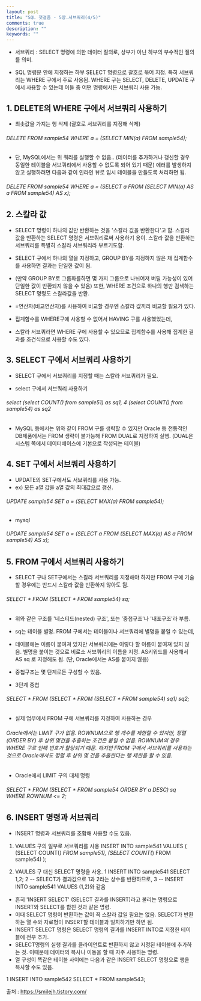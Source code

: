 ```yaml
---
layout: post
title: "SQL 첫걸음 - 5장.서브쿼리(4/5)" 
comments: true
description: ""
keywords: ""
---
```


- 서브쿼리 : SELECT 명령에 의한 데이터 질의로, 상부가 아닌 하부의 부수적인 질의를 의미.

- SQL 명령문 안에 지정하는 하부 SELECT 명령으로 괄호로 묶어 지정. 특히 서브쿼리는 WHERE 구에서 주로 사용됨. WHERE 구는 SELECT, DELETE, UPDATE 구에서 사용할 수 있는데 이들 중 어떤 명령에서든 서브쿼리 사용 가능.



## 1. DELETE의 WHERE 구에서 서브쿼리 사용하기

- 최솟값을 가지는 행 삭제 (괄호로 서브쿼리를 지정해 삭제)
###### DELETE FROM sample54 WHERE a = (SELECT MIN(a) FROM sample54); 

- 단, MySQL에서는 위 쿼리를 실행할 수 없음.. (데이터를 추가하거나 갱신할 경우 동일한 테이블을 서브쿼리에서 사용할 수 없도록 되어 있기 때문) 에러를 발생하지 않고 실행하려면 다음과 같이 인라인 뷰로 임시 테이블을 만들도록 처리하면 됨.

###### DELETE FROM sample54 WHERE a = (SELECT a FROM (SELECT MIN(a) AS a FROM sample54) AS x); 


## 2. 스칼라 값

- SELECT 명령이 하나의 값만 반환하는 것을 '스칼라 값을 반환한다'고 함. 스칼라 값을 반환하는 SELECT 명령은 서브쿼리로써 사용하기 용이.  스칼라 값을 반환하는 서브쿼리를 특별히 스칼라 서브쿼리라 부르기도함. 

- SELECT 구에서 하나의 열을 지정하고, GROUP BY를 지정하지 않은 채 집계함수를 사용하면 결과는 단일한 값이 됨. 

- (만약 GROUP BY로 그룹화를하면 몇 가지 그룹으로 나뉘어져 버릴 가능성이 있어 단일한 값이 반환되지 않을 수 있음) 또한, WHERE 조건으로 하나의 행만 검색하는 SELECT 명령도 스칼라값을 반환.  

- =연산자(비교연산자)를 사용하여 비교할 경우엔 스칼라 값끼리 비교할 필요가 있다. 

- 집계함수를 WHERE구에 사용할 수 없어서 HAVING 구를 사용했었는데,

- 스칼라 서브쿼라면 WHERE 구에 사용할 수 있으므로 집계함수를 사용해 집계한 결과를 조건식으로 사용할 수도 있다. 


## 3. SELECT 구에서 서브쿼리 사용하기

- SELECT 구에서 서브쿼리를 지정할 때는 스칼라 서브쿼리가 필요. 

- select 구에서 서브쿼리 사용하기 
######  select (select COUNT(*) from sample51) as sq1, 4 (select COUNT(*) from sample54) as sq2

- MySQL 등에서는 위와 같이 FROM 구를 생략할 수 있지만 Oracle 등 전통적인 DB제품에서는 FROM 생략이 불가능해 FROM DUAL로 지정하여 실행. (DUAL은 시스템 쪽에서 데이터베이스에 기본으로 작성되는 테이블) 


## 4. SET 구에서 서브쿼리 사용하기 

- UPDATE의 SET구에서도 서브쿼리를 사용 가능. 
- ex) 모든 a열 값을 a열 값의 최대값으로 갱신.

###### UPDATE sample54 SET a = (SELECT MAX(a) FROM sample54);
 
- mysql
###### UPDATE sample54 SET a = (SELECT a FROM (SELECT MAX(a) AS a FROM sample54) AS x);
 

## 5. FROM 구에서 서브쿼리 사용하기
- SELECT 구나 SET구에서는 스칼라 서브쿼리를 지정해야 하지만 FROM 구에 기술할 경우에는 반드시 스칼라 값을 반환하지 않아도 됨.  

###### SELECT * FROM (SELECT * FROM sample54) sq; 

- 위와 같은 구조를 '네스티드(nested) 구조', 또는 '중첩구조'나 '내포구조'라 부름. 
- sq는 테이블 별명. FROM 구에서는 테이블이나 서브쿼리에 별명을 붙일 수 있는데,  

- 테이블에는 이름이 붙여져 있지만 서브쿼리에는 이렇다 할 이름이 붙여져 있지 않음. 별명을 붙이는 것으로 비로소 서브쿼리의 이름을 지정. AS키워드를 사용해서 AS sq 로 지정해도 됨. (단, Oracle에서는 AS를 붙이지 않음)

- 중첩구조는 몇 단계로든 구성할 수 있음. 

- 3단계 중첩 
###### SELECT * FROM (SELECT * FROM (SELECT * FROM sample54) sq1) sq2; 

- 실제 업무에서 FROM 구에 서브쿼리를 지정하여 사용하는 경우 

###### Oracle에서는 LIMIT 구가 없음. ROWNUM으로 행 개수를 제한할 수 있지만, 정렬(ORDER BY) 후 상위 몇건을 추출하는 조건은 붙일 수 없음. ROWNUM의 경우 WHERE 구로 인해 번호가 할당되기 때문. 하지만 FROM 구에서 서브쿼리를 사용하는 것으로 Oracle에서도 정렬 후 상위 몇 건을 추출한다는 행 제한을 할 수 있음. 

- Oracle에서 LIMIT 구의 대체 명령
###### SELECT * FROM (SELECT * FROM sample54 ORDER BY a DESC) sq WHERE ROWNUM <= 2; 


## 6. INSERT 명령과 서브쿼리

- INSERT 명령과 서브쿼리를 조합해 사용할 수도 있음.

1) VALUES 구의 일부로 서브쿼리를 사용 
INSERT INTO sample541 VALUES (
    (SELECT COUNT(*) FROM sample51),
    (SELECT COUNT(*) FROM sample54)
);

2) VAULES 구 대신 SELECT 명령을 사용. 
1 INSERT INTO sample541 SELECT 1,2;
2 -- SELECT가 결과값으로 1과 2라는 상수를 반환하므로,
3 -- INSERT INTO sample541 VALUES (1,2)와 같음 

- 흔히 'INSERT SELECT' (SELECT 결과를 INSERT)라고 불리는 명령으로 INSERT와 SELECT를 합친 것과 같은 명령.
- 이때 SELECT 명령이 반환하는 값이 꼭 스칼라 값일 필요는 없음. SELECT가 반환하는 열 수와 자료형이 INSERT할 테이블과 일치하기만 하면 됨. 
- INSERT SELECT 명령은 SELECT 명령의 결과를 INSERT INTO로 지정한 테이블에 전부 추가.
- SELECT명령의 실행 결과를 클라이언트로 반환하지 않고 지정된 테이블에 추가하는 것. 이때문에 데이터의 복사나 이동을 할 때 자주 사용하는 명령. 
- 열 구성이 똑같은 테이블 사이에는 다음과 같은 INSERT SELECT 명령으로 행을 복사할 수도 있음. 

1 INSERT INTO sample542 SELECT * FROM sample543; 


출처 : https://smilejh.tistory.com/